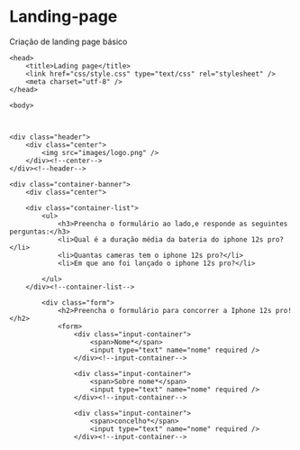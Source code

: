 # Landing-page
Criação de landing page básico
<!doctype html>
<html>

	<head>
		<title>Lading page</title>
		<link href="css/style.css" type="text/css" rel="stylesheet" />
		<meta charset="utf-8" />
	</head>

	<body>


	
	<div class="header">
		<div class="center">
			<img src="images/logo.png" />
		</div><!--center-->
	</div><!--header-->

	<div class="container-banner">
		<div class="center">

		<div class="container-list">
			<ul>
				<h3>Preencha o formulário ao lado,e responde as seguintes perguntas:</h3>
				<li>Qual é a duração média da bateria do iphone 12s pro?</li>
				<li>Quantas cameras tem o iphone 12s pro?</li>
				<li>Em que ano foi lançado o iphone 12s pro?</li>
				
			</ul>
		</div><!--container-list-->

			<div class="form">
				<h2>Preencha o formulário para concorrer a Iphone 12s pro!</h2>
				<form>
					<div class="input-container">
						<span>Nome*</span>
						<input type="text" name="nome" required />
					</div><!--input-container-->

					<div class="input-container">
						<span>Sobre nome*</span>
						<input type="text" name="nome" required />
					</div><!--input-container-->

					<div class="input-container">
						<span>concelho*</span>
						<input type="text" name="nome" required />
					</div><!--input-container-->
